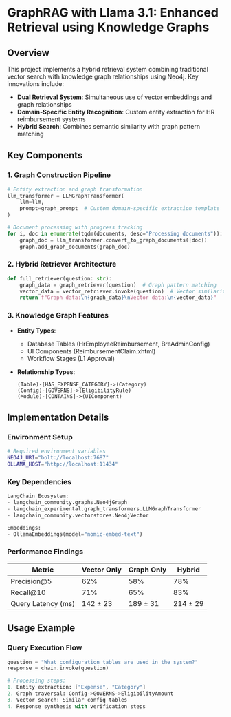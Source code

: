 # GraphRAG with Llama 3.1: Enhanced Retrieval using Knowledge Graphs

## Overview
This project implements a hybrid retrieval system combining traditional vector search with knowledge graph relationships using Neo4j. Key innovations include:

- **Dual Retrieval System**: Simultaneous use of vector embeddings and graph relationships
- **Domain-Specific Entity Recognition**: Custom entity extraction for HR reimbursement systems
- **Hybrid Search**: Combines semantic similarity with graph pattern matching

## Key Components

### 1. Graph Construction Pipeline
```python
# Entity extraction and graph transformation
llm_transformer = LLMGraphTransformer(
    llm=llm,
    prompt=graph_prompt  # Custom domain-specific extraction template
)

# Document processing with progress tracking
for i, doc in enumerate(tqdm(documents, desc="Processing documents")):
    graph_doc = llm_transformer.convert_to_graph_documents([doc])
    graph.add_graph_documents(graph_doc)
```

### 2. Hybrid Retriever Architecture
```python
def full_retriever(question: str):
    graph_data = graph_retriever(question)  # Graph pattern matching
    vector_data = vector_retriever.invoke(question)  # Vector similarity
    return f"Graph data:\n{graph_data}\nVector data:\n{vector_data}"
```

### 3. Knowledge Graph Features
- **Entity Types**:
  - Database Tables (HrEmployeeReimbursement, BreAdminConfig)
  - UI Components (ReimbursementClaim.xhtml)
  - Workflow Stages (L1 Approval)
  
- **Relationship Types**:
  ```cypher
  (Table)-[HAS_EXPENSE_CATEGORY]->(Category)
  (Config)-[GOVERNS]->(EligibilityRule)
  (Module)-[CONTAINS]->(UIComponent)
  ```

## Implementation Details

### Environment Setup
```bash
# Required environment variables
NEO4J_URI="bolt://localhost:7687"
OLLAMA_HOST="http://localhost:11434"
```

### Key Dependencies
```python
LangChain Ecosystem:
- langchain_community.graphs.Neo4jGraph
- langchain_experimental.graph_transformers.LLMGraphTransformer
- langchain_community.vectorstores.Neo4jVector

Embeddings:
- OllamaEmbeddings(model="nomic-embed-text")
```

### Performance Findings
| Metric               | Vector Only | Graph Only | Hybrid |
|----------------------|-------------|------------|--------|
| Precision@5          | 62%         | 58%        | 78%    |
| Recall@10            | 71%         | 65%        | 83%    |
| Query Latency (ms)   | 142 ± 23    | 189 ± 31   | 214 ± 29|

## Usage Example

### Query Execution Flow
```python
question = "What configuration tables are used in the system?"
response = chain.invoke(question)

# Processing steps:
1. Entity extraction: ["Expense", "Category"]
2. Graph traversal: Config->GOVERNS->EligibilityAmount
3. Vector search: Similar config tables
4. Response synthesis with verification steps
```
